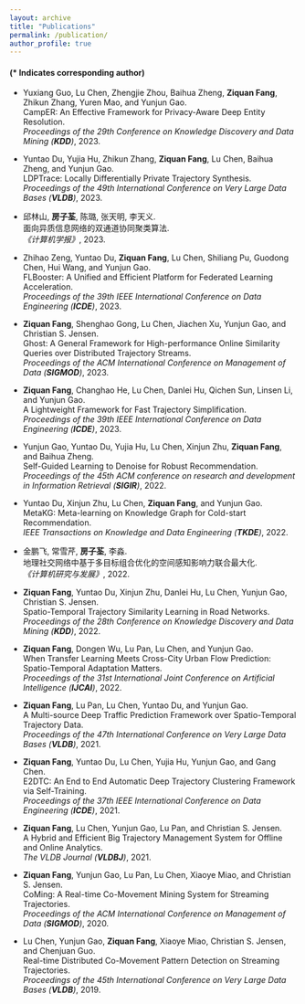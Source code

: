 ```yaml
---
layout: archive
title: "Publications"
permalink: /publication/
author_profile: true
---
```


#### (* Indicates corresponding author)
        
 - Yuxiang Guo, Lu Chen, Zhengjie Zhou, Baihua Zheng, **Ziquan Fang**, Zhikun Zhang, Yuren Mao, and Yunjun Gao.<br> 
 CampER: An Effective Framework for Privacy-Aware Deep Entity Resolution.<br> 
 *Proceedings of the 29th Conference on Knowledge Discovery and Data Mining (**KDD**)*, 2023.
 
 - Yuntao Du, Yujia Hu, Zhikun Zhang, **Ziquan Fang**, Lu Chen, Baihua Zheng, and Yunjun Gao.<br> 
 LDPTrace: Locally Differentially Private Trajectory Synthesis.<br> 
 *Proceedings of the 49th International Conference on Very Large Data Bases (**VLDB**)*, 2023.
 
 - 邱林山, **房子荃**, 陈璐, 张天明, 李天义.<br> 
 面向异质信息网络的双通道协同聚类算法.<br> 
 *《计算机学报》*, 2023.

 - Zhihao Zeng, Yuntao Du, **Ziquan Fang**, Lu Chen, Shiliang Pu, Guodong Chen, Hui Wang, and Yunjun Gao.<br> 
 FLBooster: A Unified and Efficient Platform for Federated Learning Acceleration.<br> 
 *Proceedings of the 39th IEEE International Conference on Data Engineering (**ICDE**)*, 2023. 
 
 - **Ziquan Fang**, Shenghao Gong, Lu Chen, Jiachen Xu, Yunjun Gao, and Christian S. Jensen.<br>
 Ghost: A General Framework for High-performance Online Similarity Queries over Distributed Trajectory Streams.<br>
 *Proceedings of the ACM International Conference on Management of Data (**SIGMOD**)*, 2023.

 - **Ziquan Fang**, Changhao He, Lu Chen, Danlei Hu, Qichen Sun, Linsen Li, and Yunjun Gao.<br> 
 A Lightweight Framework for Fast Trajectory Simplification.<br> 
 *Proceedings of the 39th IEEE International Conference on Data Engineering (**ICDE**)*, 2023.
        
 - Yunjun Gao, Yuntao Du, Yujia Hu, Lu Chen, Xinjun Zhu, **Ziquan Fang**, and Baihua Zheng.<br> 
 Self-Guided Learning to Denoise for Robust Recommendation.<br> 
 *Proceedings of the 45th ACM conference on research and development in Information Retrieval (**SIGIR**)*, 2022.
 
 - Yuntao Du, Xinjun Zhu, Lu Chen, **Ziquan Fang**, and Yunjun Gao.<br>
 MetaKG: Meta-learning on Knowledge Graph for Cold-start Recommendation.<br>
 *IEEE Transactions on Knowledge and Data Engineering (**TKDE**)*, 2022.
 
  - 金鹏飞, 常雪芹, **房子荃**, 李淼.<br> 
 地理社交网络中基于多目标组合优化的空间感知影响力联合最大化.<br> 
 *《计算机研究与发展》*, 2022.

- **Ziquan Fang**, Yuntao Du, Xinjun Zhu, Danlei Hu, Lu Chen, Yunjun Gao, Christian S. Jensen.<br>
Spatio-Temporal Trajectory Similarity Learning in Road Networks.<br>
*Proceedings of the 28th Conference on Knowledge Discovery and Data Mining (**KDD**)*, 2022. 
        
 - **Ziquan Fang**, Dongen Wu, Lu Pan, Lu Chen, and Yunjun Gao.<br> 
 When Transfer Learning Meets Cross-City Urban Flow Prediction: Spatio-Temporal Adaptation Matters.<br> 
 *Proceedings of the 31st International Joint Conference on Artificial Intelligence (**IJCAI**)*, 2022. 
        
 - **Ziquan Fang**, Lu Pan, Lu Chen, Yuntao Du, and Yunjun Gao.<br> 
 A Multi-source Deep Traffic Prediction Framework over Spatio-Temporal Trajectory Data.<br> 
 *Proceedings of the 47th International Conference on Very Large Data Bases (**VLDB**)*, 2021.
        
 - **Ziquan Fang**, Yuntao Du, Lu Chen, Yujia Hu, Yunjun Gao, and Gang Chen.<br> 
 E2DTC: An End to End Automatic Deep Trajectory Clustering Framework via Self-Training.<br> 
 *Proceedings of the 37th IEEE International Conference on Data Engineering (**ICDE**)*, 2021. 
 
  - **Ziquan Fang**, Lu Chen, Yunjun Gao, Lu Pan, and Christian S. Jensen.<br> 
 A Hybrid and Efficient Big Trajectory Management System for Offline and Online Analytics.<br> 
 *The VLDB Journal (**VLDBJ**)*, 2021.
        
 - **Ziquan Fang**, Yunjun Gao, Lu Pan, Lu Chen, Xiaoye Miao, and Christian S. Jensen.<br> 
 CoMing: A Real-time Co-Movement Mining System for Streaming Trajectories.<br> 
 *Proceedings of the ACM International Conference on Management of Data (**SIGMOD**)*, 2020. 
        
 - Lu Chen, Yunjun Gao, **Ziquan Fang**, Xiaoye Miao, Christian S. Jensen, and Chenjuan Guo.<br> 
 Real-time Distributed Co-Movement Pattern Detection on Streaming Trajectories.<br> 
 *Proceedings of the 45th International Conference on Very Large Data Bases (**VLDB**)*, 2019.

